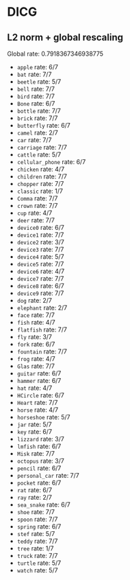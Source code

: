 # DICG

## L2 norm + global rescaling
Global rate: 0.7918367346938775
* `apple` rate: 6/7
* `bat` rate: 7/7
* `beetle` rate: 5/7
* `bell` rate: 7/7
* `bird` rate: 7/7
* `Bone` rate: 6/7
* `bottle` rate: 7/7
* `brick` rate: 7/7
* `butterfly` rate: 6/7
* `camel` rate: 2/7
* `car` rate: 7/7
* `carriage` rate: 7/7
* `cattle` rate: 5/7
* `cellular_phone` rate: 6/7
* `chicken` rate: 4/7
* `children` rate: 7/7
* `chopper` rate: 7/7
* `classic` rate: 1/7
* `Comma` rate: 7/7
* `crown` rate: 7/7
* `cup` rate: 4/7
* `deer` rate: 7/7
* `device0` rate: 6/7
* `device1` rate: 7/7
* `device2` rate: 3/7
* `device3` rate: 7/7
* `device4` rate: 5/7
* `device5` rate: 7/7
* `device6` rate: 4/7
* `device7` rate: 7/7
* `device8` rate: 6/7
* `device9` rate: 7/7
* `dog` rate: 2/7
* `elephant` rate: 2/7
* `face` rate: 7/7
* `fish` rate: 4/7
* `flatfish` rate: 7/7
* `fly` rate: 3/7
* `fork` rate: 6/7
* `fountain` rate: 7/7
* `frog` rate: 4/7
* `Glas` rate: 7/7
* `guitar` rate: 6/7
* `hammer` rate: 6/7
* `hat` rate: 4/7
* `HCircle` rate: 6/7
* `Heart` rate: 7/7
* `horse` rate: 4/7
* `horseshoe` rate: 5/7
* `jar` rate: 5/7
* `key` rate: 6/7
* `lizzard` rate: 3/7
* `lmfish` rate: 6/7
* `Misk` rate: 7/7
* `octopus` rate: 3/7
* `pencil` rate: 6/7
* `personal_car` rate: 7/7
* `pocket` rate: 6/7
* `rat` rate: 6/7
* `ray` rate: 2/7
* `sea_snake` rate: 6/7
* `shoe` rate: 7/7
* `spoon` rate: 7/7
* `spring` rate: 6/7
* `stef` rate: 5/7
* `teddy` rate: 7/7
* `tree` rate: 1/7
* `truck` rate: 7/7
* `turtle` rate: 5/7
* `watch` rate: 5/7
